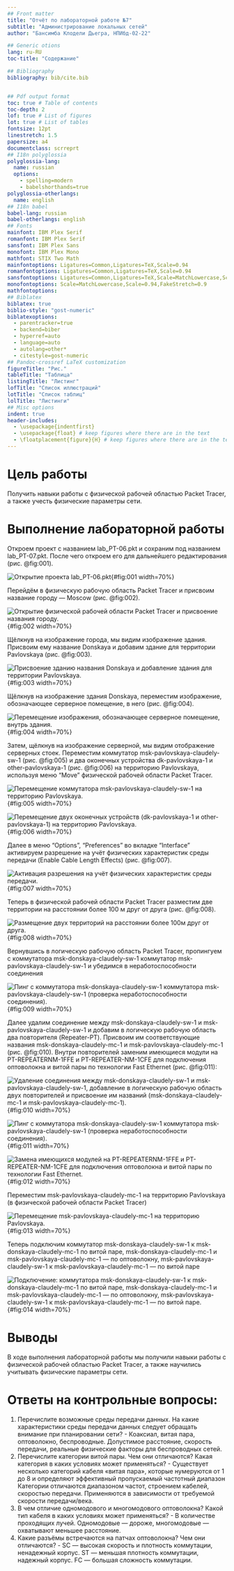 ```yaml
---
## Front matter
title: "Отчёт по лабораторной работе №7"
subtitle: "Администрирование локальных сетей"
author: "Бансимба Клодели Дьегра, НПИбд-02-22"

## Generic otions
lang: ru-RU
toc-title: "Содержание"

## Bibliography
bibliography: bib/cite.bib


## Pdf output format
toc: true # Table of contents
toc-depth: 2
lof: true # List of figures
lot: true # List of tables
fontsize: 12pt
linestretch: 1.5
papersize: a4
documentclass: scrreprt
## I18n polyglossia
polyglossia-lang:
  name: russian
  options:
	- spelling=modern
	- babelshorthands=true
polyglossia-otherlangs:
  name: english
## I18n babel
babel-lang: russian
babel-otherlangs: english
## Fonts
mainfont: IBM Plex Serif
romanfont: IBM Plex Serif
sansfont: IBM Plex Sans
monofont: IBM Plex Mono
mathfont: STIX Two Math
mainfontoptions: Ligatures=Common,Ligatures=TeX,Scale=0.94
romanfontoptions: Ligatures=Common,Ligatures=TeX,Scale=0.94
sansfontoptions: Ligatures=Common,Ligatures=TeX,Scale=MatchLowercase,Scale=0.94
monofontoptions: Scale=MatchLowercase,Scale=0.94,FakeStretch=0.9
mathfontoptions:
## Biblatex
biblatex: true
biblio-style: "gost-numeric"
biblatexoptions:
  - parentracker=true
  - backend=biber
  - hyperref=auto
  - language=auto
  - autolang=other*
  - citestyle=gost-numeric
## Pandoc-crossref LaTeX customization
figureTitle: "Рис."
tableTitle: "Таблица"
listingTitle: "Листинг"
lofTitle: "Список иллюстраций"
lotTitle: "Список таблиц"
lolTitle: "Листинги"
## Misc options
indent: true
header-includes:
  - \usepackage{indentfirst}
  - \usepackage{float} # keep figures where there are in the text
  - \floatplacement{figure}{H} # keep figures where there are in the text
---
```


# Цель работы

Получить навыки работы с физической рабочей областью Packet Tracer, а также учесть физические параметры сети.

# Выполнение лабораторной работы

Откроем проект с названием lab_PT-06.pkt и сохраним под названием lab_PT-07.pkt. После чего откроем его для дальнейшего редактирования (рис. @fig:001).

![Открытие проекта lab_PT-06.pkt](image/1.1.png){#fig:001 width=70%}

Перейдём в физическую рабочую область Packet Tracer и присвоим название городу — Moscow (рис. @fig:002).

![Открытие физической рабочей области Packet Tracer и присвоение названия городу.](image/1.2.png){#fig:002 width=70%}

Щёлкнув на изображение города, мы видим изображение здания. Присвоим ему название Donskaya и добавим здание для территории Pavlovskaya (рис. @fig:003).

![Присвоение зданию названия Donskaya и добавление здания для территории Pavlovskaya.](image/1.3.png){#fig:003 width=70%}

Щёлкнув на изображение здания Donskaya, переместим изображение, обозначающее серверное помещение, в него (рис. @fig:004).

![Перемещение изображения, обозначающее серверное помещение, внутрь здания.](image/1.4.png){#fig:004 width=70%}

Затем, щёлкнув на изображение серверной, мы видим отображение серверных стоек. Переместим коммутатор msk-pavlovskaya-claudely-sw-1 (рис. @fig:005) и два оконечных устройства dk-pavlovskaya-1 и other-pavlovskaya-1 (рис. @fig:006) на территорию Pavlovskaya, используя меню “Move” физической рабочей области Packet Tracer.

![Перемещение коммутатора msk-pavlovskaya-claudely-sw-1 на территорию Pavlovskaya. ](image/1.5.png){#fig:005 width=70%}

![Перемещение двух оконечных устройств (dk-pavlovskaya-1 и other-pavlovskaya-1)  на территорию Pavlovskaya.](image/1.6.png){#fig:006 width=70%}

Далее в меню “Options”, “Preferences” во вкладке “Interface” активируем разрешение на учёт физических характеристик среды передачи (Enable Cable Length Effects) (рис. @fig:007).

![Активация разрешения на учёт физических характеристик среды передачи.](image/1.8.png){#fig:007 width=70%}

Теперь в физической рабочей области Packet Tracer разместим две территории на расстоянии более 100 м друг от друга (рис. @fig:008).

![Размещение двух территорий на расстоянии более 100м друг от друга.](image/1.9.png){#fig:008 width=70%}

Вернувшись в логическую рабочую область Packet Tracer, пропингуем с коммутатора msk-donskaya-claudely-sw-1 коммутатор msk-pavlovskaya-claudely-sw-1 и убедимся в неработоспособности соединения 

![Пинг с коммутатора msk-donskaya-claudely-sw-1 коммутатора msk-pavlovskaya-claudely-sw-1 (проверка неработоспособности соединения).](image/1.10.png){#fig:009 width=70%}

Далее удалим соединение между msk-donskaya-claudely-sw-1 и msk-pavlovskaya-claudely-sw-1 и добавим в логическую рабочую область два повторителя (Repeater-PT). Присвоим им соответствующие названия msk-donskaya-claudely-mc-1 и msk-pavlovskaya-claudely-mc-1 (рис. @fig:010). Внутри повторителей заменим имеющиеся модули на PT-REPEATERNM-1FFE и PT-REPEATER-NM-1CFE для подключения оптоволокна и витой пары по технологии Fast Ethernet (рис. @fig:011):

![ Удаление соединения между msk-donskaya-claudely-sw-1 и msk-pavlovskaya-claudely-sw-1, добавление в логическую рабочую область двух повторителей и присвоение им названий (msk-donskaya-claudely-mc-1 и msk-pavlovskaya-claudely-mc-1).](image/1.11.png){#fig:010 width=70%}

![Пинг с коммутатора msk-donskaya-claudely-sw-1 коммутатора msk-pavlovskaya-claudely-sw-1 (проверка неработоспособности соединения).](image/1.10.png){#fig:011 width=70%}

![Замена имеющихся модулей на PT-REPEATERNM-1FFE и PT-REPEATER-NM-1CFE для подключения оптоволокна и витой пары по технологии Fast Ethernet.](image/1.12.png){#fig:012 width=70%}

Переместим msk-pavlovskaya-claudely-mc-1 на территорию Pavlovskaya (в физической рабочей области Packet Tracer)

![Перемещение msk-pavlovskaya-claudely-mc-1 на территорию Pavlovskaya.](image/1.13.png){#fig:013 width=70%}

Теперь подключим коммутатор msk-donskaya-claudely-sw-1 к msk-donskaya-claudely-mc-1 по витой паре, msk-donskaya-claudely-mc-1 и msk-pavlovskaya-claudely-mc-1 — по оптоволокну, msk-pavlovskaya-claudely-sw-1 к msk-pavlovskaya-claudely-mc-1 — по витой паре 

![Подключение: коммутатора msk-donskaya-claudely-sw-1 к msk-donskaya-claudely-mc-1 по витой паре, msk-donskaya-claudely-mc-1 и msk-pavlovskaya-claudely-mc-1 — по оптоволокну, msk-pavlovskaya-claudely-sw-1 к msk-pavlovskaya-claudely-mc-1 — по витой паре.](image/1.14.png){#fig:014 width=70%}


# Выводы

В ходе выполнения лабораторной работы мы получили навыки работы с физической рабочей областью Packet Tracer, а также научились учитывать физические параметры сети.


# Ответы на контрольные вопросы:

1.  Перечислите возможные среды передачи данных. На какие характеристики среды передачи данных следует обращать внимание при планировании сети? - Коаксиал, витая пара, оптоволокно, беспроводные. Допустимое расстояние, скорость передачи, реальные физические факторы для беспроводных сетей.
2.  Перечислите категории витой пары. Чем они отличаются? Какая категория в каких условиях может применяться? - Существует несколько категорий кабеля «витая пара», которые нумеруются от 1 до 8 и определяют эффективный пропускаемый частотный диапазон Категории отличаются диапазоном частот, строением кабелей, скоростью передачи. Применяются в зависимости от требуемой скорости передачи/века.
3.  В чем отличие одномодового и многомодового оптоволокна? Какой тип кабеля в каких условиях может применяться? - В количестве проходящих лучей. Одномодовые — дороже, многомодовые — охватывают меньшее расстояние.
4.  Какие разъёмы встречаются на патчах оптоволокна? Чем они отличаются? - SC — высокая скорость и плотность коммутации, ненадежный корпус. ST — меньшая плотность коммутации, надежный корпус. FC — большая сложность коммутации.
